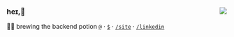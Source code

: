 
### heɪ,👋<img align="right" src="https://komarev.com/ghpvc/?username=sidharthpunathil&color=blueviolet">
 👨‍🍳 brewing the backend potion
 [`@`](mailto:sidharthpunathil714@gmail.com) · [`$`](https://www.buymeacoffee.com/sidharthp) · [`/site`](https://sidharthpunathil.github.io) · [`/linkedin`](https://linkedin.com/in/sidharthpunathil)
